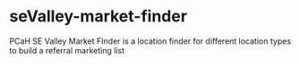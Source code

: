 # seValley-market-finder
PCaH SE Valley Market FInder is a location finder for different location types to build a referral marketing list
